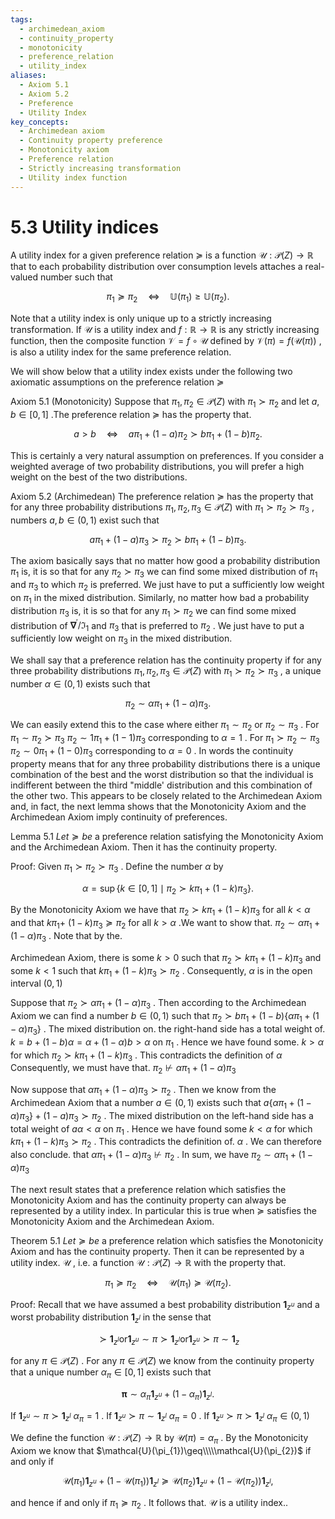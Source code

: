 ```yaml
---
tags:
  - archimedean_axiom
  - continuity_property
  - monotonicity
  - preference_relation
  - utility_index
aliases:
  - Axiom 5.1
  - Axiom 5.2
  - Preference
  - Utility Index
key_concepts:
  - Archimedean axiom
  - Continuity property preference
  - Monotonicity axiom
  - Preference relation
  - Strictly increasing transformation
  - Utility index function
---
```


# 5.3 Utility indices  

A utility index for a given preference relation $\succeq$ is a function $\mathcal{U}:\mathcal{P}(Z)\to\mathbb{R}$ that to each probability distribution over consumption levels attaches a real-valued number such that  

$$
\pi_{1}\succeq\pi_{2}\quad\Leftrightarrow\quad\mathbb{U}(\pi_{1})\geq\mathbb{U}(\pi_{2}).
$$  

Note that a utility index is only unique up to a strictly increasing transformation. If $\mathrm{\mathcal{U}}$ is a utility index and $f:\mathbb{R}\to\mathbb{R}$ is any strictly increasing function, then the composite function $\mathcal{V}=f\circ\mathcal{U}$ defined by $\mathcal{V}(\pi)=f\left(\mathcal{U}(\pi)\right)$ , is also a utility index for the same preference relation.  

We will show below that a utility index exists under the following two axiomatic assumptions on the preference relation $\succeq$  

Axiom 5.1 (Monotonicity) Suppose that $\pi_{1},\pi_{2}\in\mathcal{P}(Z)$ with $\pi_{1}\succ\pi_{2}$ and let $a,b\in[0,1]$ .The preference relation $\succeq$ has the property that.  

$$
a>b\quad\Leftrightarrow\quad a\pi_{1}+(1-a)\pi_{2}\succ b\pi_{1}+(1-b)\pi_{2}.
$$  

This is certainly a very natural assumption on preferences. If you consider a weighted average of two probability distributions, you will prefer a high weight on the best of the two distributions.  

Axiom 5.2 (Archimedean) The preference relation $\succeq$ has the property that for any three probability distributions $\pi_{1},\pi_{2},\pi_{3}\in\mathcal{P}(Z)$ with $\pi_{1}\succ\pi_{2}\succ\pi_{3}$ , numbers $a,b\in(0,1)$ exist such that  

$$
a\pi_{1}+(1-a)\pi_{3}\succ\pi_{2}\succ b\pi_{1}+(1-b)\pi_{3}.
$$  

The axiom basically says that no matter how good a probability distribution $\pi_{1}$ is, it is so that for any $\pi_{2}\succ\pi_{3}$ we can find some mixed distribution of $\pi_{1}$ and $\pi_{3}$ to which $\pi_{2}$ is preferred. We just have to put a sufficiently low weight on $\pi_{1}$ in the mixed distribution. Similarly, no matter how bad a probability distribution $\pi_{3}$ is, it is so that for any $\pi_{1}\succ\pi_{2}$ we can find some mixed distribution of $\mathbf{\nabla}^{\prime}/{\mathfrak{I}}_{1}$ and $\pi_{3}$ that is preferred to $\pi_{2}$ . We just have to put a sufficiently low weight on $\pi_{3}$ in the mixed distribution.  

We shall say that a preference relation has the continuity property if for any three probability distributions $\pi_{1},\pi_{2},\pi_{3}\in\mathcal{P}(Z)$ with $\pi_{1}\succ\pi_{2}\succ\pi_{3}$ , a unique number $\alpha\in(0,1)$ exists such that  

$$
\pi_{2}\sim\alpha\pi_{1}+(1-\alpha)\pi_{3}.
$$  

We can easily extend this to the case where either $\pi_{1}\sim\pi_{2}$ or $\pi_{2}\sim\pi_{3}$ . For $\pi_{1}\sim\pi_{2}\succ\pi_{3}$ $\pi_{2}\sim1\pi_{1}+(1-1)\pi_{3}$ corresponding to $\alpha=1$ . For $\pi_{1}\succ\pi_{2}\sim\pi_{3}$ $\pi_{2}\sim0\pi_{1}+(1-0)\pi_{3}$ corresponding to $\alpha=0$ . In words the continuity property means that for any three probability distributions there is a unique combination of the best and the worst distribution so that the individual is indifferent between the third "middle' distribution and this combination of the other two. This appears to be closely related to the Archimedean Axiom and, in fact, the next lemma shows that the Monotonicity Axiom and the Archimedean Axiom imply continuity of preferences.  

Lemma 5.1 $L e t\succeq b e$ a preference relation satisfying the Monotonicity Axiom and the Archimedean Axiom. Then it has the continuity property.  

Proof: Given $\pi_{1}\succ\pi_{2}\succ\pi_{3}$ . Define the number $\alpha$ by  

$$
\alpha=\operatorname*{sup}\{k\in[0,1]\mid\pi_{2}\succ k\pi_{1}+(1-k)\pi_{3}\}.
$$  

By the Monotonicity Axiom we have that $\pi_{2}\succ k\pi_{1}+(1-k)\pi_{3}$ for all $k<\alpha$ and that $k\pi_{1}+$ $(1-k)\pi_{3}\succeq\pi_{2}$ for all $k>\alpha$ .We want to show that. $\pi_{2}\sim\alpha\pi_{1}+(1-\alpha)\pi_{3}$ . Note that by the.  

Archimedean Axiom, there is some $k>0$ such that $\pi_{2}\succ k\pi_{1}+(1-k)\pi_{3}$ and some $k<1$ such that $k\pi_{1}+(1-k)\pi_{3}\succ\pi_{2}$ . Consequently, $\alpha$ is in the open interval $(0,1)$  

Suppose that $\pi_{2}\succ\alpha\pi_{1}+(1-\alpha)\pi_{3}$ . Then according to the Archimedean Axiom we can find a number $b\in(0,1)$ such that $\pi_{2}\succ b\pi_{1}+(1-b)\{\alpha\pi_{1}+(1-\alpha)\pi_{3}\}$ . The mixed distribution on. the right-hand side has a total weight of. $k=b+(1-b)\alpha=\alpha+(1-\alpha)b>\alpha$ on $\pi_{1}$ . Hence we have found some. $k>\alpha$ for which $\pi_{2}\succ k\pi_{1}+(1-k)\pi_{3}$ . This contradicts the definition of $\alpha$ Consequently, we must have that. $\pi_{2}\not\vdash\alpha\pi_{1}+(1-\alpha)\pi_{3}$  

Now suppose that $\alpha\pi_{1}+(1-\alpha)\pi_{3}\succ\pi_{2}$ . Then we know from the Archimedean Axiom that a number $a\in(0,1)$ exists such that $a\{\alpha\pi_{1}+(1-\alpha)\pi_{3}\}+(1-a)\pi_{3}\succ\pi_{2}$ . The mixed distribution on the left-hand side has a total weight of $a\alpha<\alpha$ on $\pi_{1}$ . Hence we have found some $k<\alpha$ for which $k\pi_{1}+(1-k)\pi_{3}\succ\pi_{2}$ . This contradicts the definition of. $\alpha$ . We can therefore also conclude. that $\alpha\pi_{1}+(1-\alpha)\pi_{3}\not\vdash\pi_{2}$ . In sum, we have $\pi_{2}\sim\alpha\pi_{1}+(1-\alpha)\pi_{3}$  

The next result states that a preference relation which satisfies the Monotonicity Axiom and has the continuity property can always be represented by a utility index. In particular this is true when $\succeq$ satisfies the Monotonicity Axiom and the Archimedean Axiom.  

Theorem 5.1 $L e t\succeq b e$ a preference relation which satisfies the Monotonicity Axiom and has the continuity property. Then it can be represented by a utility index. $\mathrm{\mathcal{U}}$ , i.e. a function $\mathcal{U}:\mathcal{P}(Z)\to\mathbb{R}$ with the property that.  

$$
\pi_{1}\succeq\pi_{2}\quad\Leftrightarrow\quad\mathcal{U}(\pi_{1})\succeq\mathcal{U}(\pi_{2}).
$$  

Proof: Recall that we have assumed a best probability distribution $\mathbf{1}_{z^{u}}$ and a worst probability distribution $\mathbf{1}_{z^{l}}$ in the sense that  

$$
\succ{\mathbf{1}}_{z^{l}}\mathrm{or}{\mathbf{1}}_{z^{u}}\sim\pi\succ{\mathbf{1}}_{z^{l}}\mathrm{or}{\mathbf{1}}_{z^{u}}\succ\pi\sim{\mathbf{1}}_{z}
$$  

for any $\pi\in{\mathcal{P}}(Z)$ . For any $\pi\in{\mathcal{P}}(Z)$ we know from the continuity property that a unique number $\alpha_{\pi}\in[0,1]$ exists such that  

$$
\boldsymbol{\pi}\sim\alpha_{\pi}\mathbf{1}_{z^{u}}+(1-\alpha_{\pi})\mathbf{1}_{z^{l}}.
$$  

If ${\mathbf{1}}_{z^{u}}\sim\pi\succ{\mathbf{1}}_{z^{l}}$ $\alpha_{\pi}=1$ . If ${\mathbf{1}}_{z^{u}}\succ\pi\sim{\mathbf{1}}_{z^{l}}$ $\alpha_{\pi}=0$ . If $\mathbf{1}_{z^{u}}\succ\pi\succ\mathbf{1}_{z^{l}}$ $\alpha_{\pi}\in(0,1)$  

We define the function $\mathcal{U}:\mathcal{P}(Z)\to\mathbb{R}$ by $\mathcal{U}(\pi)=\alpha_{\pi}$ . By the Monotonicity Axiom we know that $\mathcal{U}(\pi_{1})\geq\\\\\mathcal{U}(\pi_{2})$ if and only if  

$$
\mathcal{U}(\pi_{1})\mathbf{1}_{z^{u}}+\left(1-\mathcal{U}(\pi_{1})\right)\mathbf{1}_{z^{l}}\succeq\mathcal{U}(\pi_{2})\mathbf{1}_{z^{u}}+\left(1-\mathcal{U}(\pi_{2})\right)\mathbf{1}_{z^{l}},
$$  

and hence if and only if $\pi_{1}\succeq\pi_{2}$ . It follows that. $\mathrm{\mathcal{U}}$ is a utility index..  
